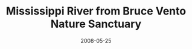 ---
title: "Mississippi River from Bruce Vento Nature Sanctuary"
layout: picture
picture: "/assets/camera-roll/2008/2008-05-25-mississippi-river-from-bruce-vento-nature-sanctuary/recon-2-086.jpg"
picture-thumbnail: "/assets/camera-roll/2008/2008-05-25-mississippi-river-from-bruce-vento-nature-sanctuary/recon-2-086-thumbnail.jpg"
date: 2008-05-25
picture-of:
  - Mississippi River
tags:
  - Recon 2
  - Bruce Vento Nature Sanctuary
  - Mississippi River
  - Saint Paul
---